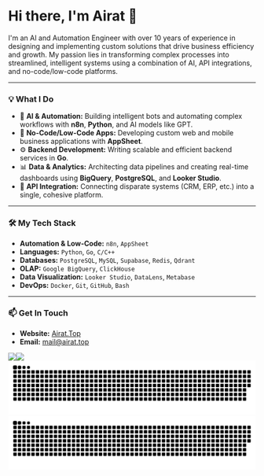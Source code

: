 # Hi there, I'm Airat 👋

I'm an AI and Automation Engineer with over 10 years of experience in designing and implementing custom solutions that drive business efficiency and growth. My passion lies in transforming complex processes into streamlined, intelligent systems using a combination of AI, API integrations, and no-code/low-code platforms.

---

### 💡 What I Do

* 🤖 **AI & Automation:** Building intelligent bots and automating complex workflows with **n8n**, **Python**, and AI models like GPT.
* 📱 **No-Code/Low-Code Apps:** Developing custom web and mobile business applications with **AppSheet**.
* ⚙️ **Backend Development:** Writing scalable and efficient backend services in **Go**.
* 📊 **Data & Analytics:** Architecting data pipelines and creating real-time dashboards using **BigQuery**, **PostgreSQL**, and **Looker Studio**.
* 🔗 **API Integration:** Connecting disparate systems (CRM, ERP, etc.) into a single, cohesive platform.

---

### 🛠️ My Tech Stack

* **Automation & Low-Code:** `n8n`, `AppSheet`
* **Languages:** `Python`, `Go`, `C/C++`
* **Databases:** `PostgreSQL`, `MySQL`, `Supabase`, `Redis`, `Qdrant`
* **OLAP:** `Google BigQuery`, `ClickHouse`
* **Data Visualization:** `Looker Studio`, `DataLens`, `Metabase`
* **DevOps:** `Docker`, `Git`, `GitHub`, `Bash`

---

### 📫 Get In Touch

* **Website:** [Airat.Top](https://airat.top)
* **Email:** [mail@airat.top](mailto:mail@airat.top)

<a href="https://github.com/AiratTop">
<img align="left" src="https://github-readme-stats.vercel.app/api?username=AiratTop&count_private=true&show_icons=true&theme=dark" />
</a>
<a href="https://github.com/AiratTop">
<img align="left" src="https://github-readme-stats.vercel.app/api/top-langs/?username=AiratTop&theme=dark&hide=html" />
</a>

![github contribution grid snake animation](https://raw.githubusercontent.com/Alex-302/Alex-302/output/github-contribution-grid-snake-dark.svg#gh-dark-mode-only)![github contribution grid snake animation](https://raw.githubusercontent.com/Alex-302/Alex-302/output/github-contribution-grid-snake.svg#gh-light-mode-only)

